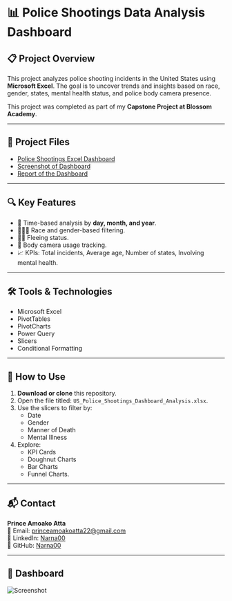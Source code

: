 # 📊 Police Shootings Data Analysis Dashboard

## 📋 Project Overview
This project analyzes police shooting incidents in the United States using **Microsoft Excel**. The goal is to uncover trends and insights based on race, gender, states, mental health status, and police body camera presence.

This project was completed as part of my **Capstone Project at Blossom Academy**.

---

## 📂 Project Files
- <a href="https://github.com/Narna00/Excel-Police-Shooting/blob/main/US_Police_Shootings_Dashboard_Analysis.xlsx">Police Shootings Excel Dashboard</a>
- <a href="https://github.com/Narna00/Excel-Police-Shooting/blob/main/Screenshot.png">Screenshot of Dashboard</a>
- <a href="https://github.com/Narna00/Excel-Police-Shooting/blob/main/Dashboard_Report.pdf">Report of the Dashboard</a>

---

## 🔍 Key Features
- 📅 Time-based analysis by **day, month, and year**.
- 🧑‍🤝‍🧑 Race and gender-based filtering.
- 🏃‍♂️ Fleeing status.
- 🎥 Body camera usage tracking.
- 📈 KPIs: Total incidents, Average age, Number of states, Involving mental health.

---

## 🛠️ Tools & Technologies
- Microsoft Excel
- PivotTables
- PivotCharts
- Power Query
- Slicers
- Conditional Formatting

---

## 🚀 How to Use
1. **Download or clone** this repository.
2. Open the file titled: `US_Police_Shootings_Dashboard_Analysis.xlsx`.
3. Use the slicers to filter by:
   - Date
   - Gender
   - Manner of Death
   - Mental Illness
4. Explore:
   - KPI Cards
   - Doughnut Charts
   - Bar Charts
   - Funnel Charts.

---

## 📬 Contact
**Prince Amoako Atta**  
📧 Email: princeamoakoatta22@gmail.com  
🔗 LinkedIn: [Narna00](https://linkedin.com/in/narna00)  
🔗 GitHub: [Narna00](https://github.com/Narna00)

---

## 📸 Dashboard
![Screenshot](https://github.com/user-attachments/assets/6d358d8e-77b2-4d09-a467-33ee13ea82dd)
